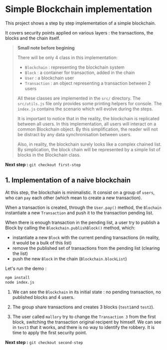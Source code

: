 # Simple Blockchain implementation

This project shows a step by step implementation of a simple blockchain.

It covers security points applied on various layers : the transactions, the blocks and the chain itself.


> **Small note before begining**
>
> There will be only 4 class in this implementation:
> - `Blockchain` : representing the blockchain system
> - `Block` : a container for transaction, added in the chain
> - `User` : a blockchain user
> - `Transaction` : an object representing a transaction between 2 users
>
> All these classes are implemented in the `src/` directory.
> The `src/utils.js` file only provides some printing helpers for console.
> The `index.js` contains the scenario which will evolve during the steps.
>
> It is important to notice that in the reality, the blockchain is replicated between all users. In this implementation, all users will interact on a common Blockchain object.
> By this simplification, the reader will not be distract by any data synchronisation between users.
>
> Also, in reality, the blockchain surely looks like a complex chained list. By simplication, the block chain will be represented by a simple list of blocks in the Blockchain class.


**Next step :** `git checkout first-step`



## 1. Implementation of a naive blockchain

At this step, the blockchain is minimalistic.
It consist on a group of `users`, who can `pay` each other (which mean to create a new transaction).

When a transaction is created, through the `User.pay()` method, the `Blochain` instantiate a new `Transaction` and push it to the transaction pending list.

When there is enough transaction in the pending list, a user try to publish a Block by calling the `Blockchain.publishBlock()` method, which:
- instantiate a new `Block` with the current pending transactions (in reality, it would be a bulk of this list)
- remove the published set of transactions from the pending list (clearing the list)
- push the new `Block` in the chain (`Blockchain.blockList`)

Let's run the demo :
```bash
npm install
node index.js
```

1. We can see the `Blockchain` in its initial state : no pending transaction, no published blocks and 4 users.

2. The group share transactions and creates 3 blocks (`test1`and `test2`).

3. The user called `mallory` try to change the `Transaction 3` from the first block, switching the transaction original recipent by himself.
We can see in `test3` that it works, and there is no way to identify the robbery.
It is time to apply the first security point.


**Next step :** `git checkout second-step`